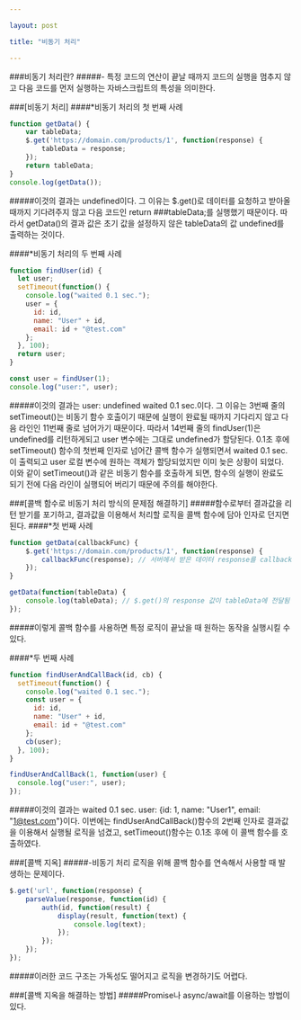 ```yaml
---

layout: post

title: "비동기 처리"

---
```

###비동기 처리란?
#####- 특정 코드의 연산이 끝날 때까지 코드의 실행을 멈추지 않고 다음 코드를 먼저 실행하는 자바스크립트의 특성을 의미한다.

###[비동기 처리]
####*비동기 처리의 첫 번째 사례
```javascript
function getData() {
	var tableData;
	$.get('https://domain.com/products/1', function(response) {
		tableData = response;
	});
	return tableData;
}
console.log(getData()); 
```
#####이것의 결과는 undefined이다. 그 이유는 $.get()로 데이터를 요청하고 받아올 때까지 기다려주지 않고 다음 코드인 return ###tableData;를 실행했기 때문이다. 따라서 getData()의 결과 값은 초기 값을 설정하지 않은 tableData의 값 undefined를 출력하는 것이다. 

####*비동기 처리의 두 번째 사례
```javascript
function findUser(id) {
  let user;
  setTimeout(function() {
    console.log("waited 0.1 sec.");
    user = {
      id: id,
      name: "User" + id,
      email: id + "@test.com"
    };
  }, 100);
  return user;
}

const user = findUser(1);
console.log("user:", user);
```
#####이것의 결과는 user: undefined waited 0.1 sec.이다. 그 이유는 3번째 줄의 setTimeout()는 비동기 함수 호출이기 때문에 실행이 완료될 때까지 기다리지 않고 다음 라인인 11번째 줄로 넘어가기 때문이다. 따라서 14번째 줄의 findUser(1)은 undefined를 리턴하게되고 user 변수에는 그대로 undefined가 할당된다. 0.1초 후에 setTimeout() 함수의 첫번째 인자로 넘어간 콜백 함수가 실행되면서 waited 0.1 sec.이 출력되고 user 로컬 변수에 원하는 객체가 할당되었지만 이미 늦은 상황이 되었다. 이와 같이 setTimeout()과 같은 비동기 함수를 호출하게 되면, 함수의 실행이 완료도 되기 전에 다음 라인이 실행되어 버리기 때문에 주의를 해야한다.

###[콜백 함수로 비동기 처리 방식의 문제점 해결하기]
#####함수로부터 결과값을 리턴 받기를 포기하고, 결과값을 이용해서 처리할 로직을 콜백 함수에 담아 인자로 던지면 된다.
####*첫 번째 사례
```javascript
function getData(callbackFunc) {
	$.get('https://domain.com/products/1', function(response) {
		callbackFunc(response); // 서버에서 받은 데이터 response를 callbackFunc() 함수에 넘겨줌
	});
}

getData(function(tableData) {
	console.log(tableData); // $.get()의 response 값이 tableData에 전달됨
});
```
#####이렇게 콜백 함수를 사용하면 특정 로직이 끝났을 때 원하는 동작을 실행시킬 수 있다.

####*두 번째 사례
```javascript
function findUserAndCallBack(id, cb) {
  setTimeout(function() {
    console.log("waited 0.1 sec.");
    const user = {
      id: id,
      name: "User" + id,
      email: id + "@test.com"
    };
    cb(user);
  }, 100);
}

findUserAndCallBack(1, function(user) {
  console.log("user:", user);
});
```
#####이것의 결과는 waited 0.1 sec. user: {id: 1, name: "User1", email: "1@test.com"}이다. 이번에는 findUserAndCallBack()함수의 2번째 인자로 결과값을 이용해서 실행될 로직을 넘겼고, setTimeout()함수는 0.1초 후에 이 콜백 함수를 호출하였다.

###[콜백 지옥]
#####-비동기 처리 로직을 위해 콜백 함수를 연속해서 사용할 때 발생하는 문제이다. 
```javascript
$.get('url', function(response) {
	parseValue(response, function(id) {
		auth(id, function(result) {
			display(result, function(text) {
				console.log(text);
			});
		});
	});
});
```
#####이러한 코드 구조는 가독성도 떨어지고 로직을 변경하기도 어렵다.

###[콜백 지옥을 해결하는 방법]
#####Promise나 async/await를 이용하는 방법이 있다.